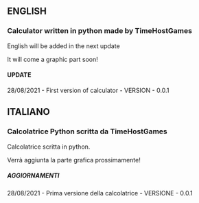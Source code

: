 ## ENGLISH

### Calculator written in python made by TimeHostGames

English will be added in the next update

It will come a graphic part soon!

#### UPDATE ####

28/08/2021 - First version of calculator - VERSION - 0.0.1

## ITALIANO

### Calcolatrice Python scritta da TimeHostGames

Calcolatrice scritta in python.

Verrà aggiunta la parte grafica prossimamente!

##### AGGIORNAMENTI ####

28/08/2021 - Prima versione della calcolatrice - VERSIONE - 0.0.1
